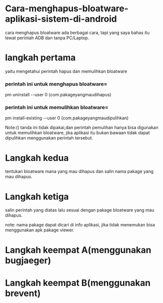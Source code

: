 # Cara-menghapus-bloatware-aplikasi-sistem-di-android

cara menghapus bloatware ada berbagai cara, tapi yang saya bahas itu lewat perintah ADB dan tanpa PC/Laptop.

# langkah pertama 
yaitu mengetahui perintah hapus dan memulihkan bloatware 
### perintah ini untuk menghapus bloatware=
 pm uninstall --user 0 (com.pakageyangmaudihapus)
### perintah ini untuk memulihkan bloatware=
 pm install-existing --user 0 (com.pakageyangmaudipulihkan)

Note:() tanda ini tidak dipakai,dan perintah pemulihan hanya bisa digunakan untuk memulihkan bloatware, jika aplikasi itu bukan bawaan tidak dapat dipulihkan menggunakan perintah tersebut.

# Langkah kedua
tentukan bloatware mana yang mau dihapus dan salin nama pakage yang mau dihapus.

# Langkah ketiga
salin perintah yang diatas lalu sesuai dengan pakage bloatware yang mau dihapus.

note: nama pakage dapat dicari di info aplikasi, jika tidak menemukan bisa menggunakan apk pakage viewer.

# Langkah keempat A(menggunakan bugjaeger)

# Langkah keempat B(menggunakan brevent)

